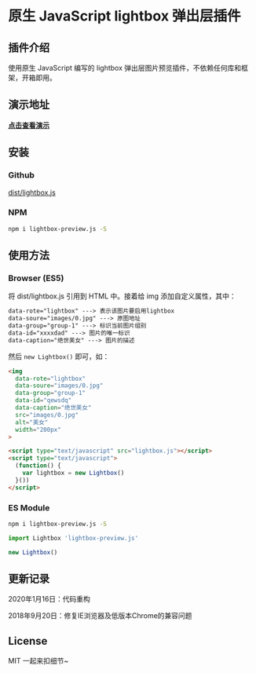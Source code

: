 # 原生 JavaScript lightbox 弹出层插件

## 插件介绍

使用原生 JavaScript 编写的 lightbox 弹出层图片预览插件，不依赖任何库和框架，开箱即用。

## 演示地址

**[点击查看演示](http://tflin.com/demo/lightbox/)**

## 安装

### Github

[dist/lightbox.js](https://github.com/tflins/lightbox/blob/master/dist/lightbox.js)

### NPM

```bash
npm i lightbox-preview.js -S
```

## 使用方法

### Browser (ES5)

将 dist/lightbox.js 引用到 HTML 中。接着给 img 添加自定义属性，其中：

```txt
data-rote="lightbox" ---> 表示该图片要启用lightbox
data-soure="images/0.jpg" ---> 原图地址
data-group="group-1" ---> 标识当前图片组别
data-id="xxxxdad" ---> 图片的唯一标识
data-caption="绝世美女" ---> 图片的描述
```

然后 ```new Lightbox()``` 即可，如：

```html
<img
  data-rote="lightbox"
  data-soure="images/0.jpg"
  data-group="group-1"
  data-id="qewsdq"
  data-caption="绝世美女"
  src="images/0.jpg"
  alt="美女"
  width="200px"
>

<script type="text/javascript" src="lightbox.js"></script>
<script type="text/javascript">
  (function() {
    var lightbox = new Lightbox()
  }())
</script>
```

### ES Module

```bash
npm i lightbox-preview.js -S
```

```js
import Lightbox 'lightbox-preview.js'

new Lightbox()
```

## 更新记录

2020年1月16日：代码重构

2018年9月20日：修复IE浏览器及低版本Chrome的兼容问题

## License

MIT 一起来扣细节~
